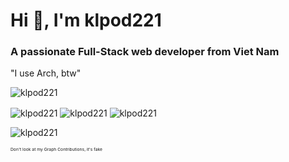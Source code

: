<h1 align="left">Hi 👋, I'm klpod221</h1>
<h3 align="left">A passionate Full-Stack web developer from Viet Nam</h3>
<p align="left">"I use Arch, btw"</p>

<p align="left">
    <img src="https://komarev.com/ghpvc/?username=klpod221&label=Profile%20views&color=0e75b6&style=flat" alt="klpod221" />
</p>

<p align="left">
    <img align="center" src="https://wakapi.klpod221.com/api/badge/klpod221/interval:today?label=today" alt="klpod221" />
    <img align="center" src="https://wakapi.klpod221.com/api/badge/klpod221/klpod221/interval:30_days?label=last%2030d" alt="klpod221" />
    <img align="center" src="https://img.shields.io/endpoint?url=https://wakapi.klpod221.com/api/compat/shields/v1/klpod221/interval:all_time&label=All%20time&color=blue" alt="klpod221" />
</p>

<p align="left">
    <img align="center" src="https://github-readme-stats.vercel.app/api/wakatime?username=klpod221&api_domain=wakapi.klpod221.com&bg_color=1A202C&title_color=2F855A&icon_color=2F855A&text_color=ffffff&custom_title=All+Time+Stats&layout=compact" alt="klpod221" />
</p>

<sub><sup><sub><sup>Don't look at my Graph Contributions, it's fake</sup></sub></sup></sub>
